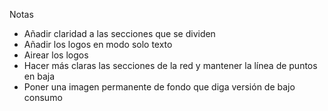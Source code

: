 Notas

- Añadir claridad a las secciones que se dividen
- Añadir los logos en modo solo texto
- Airear los logos
- Hacer más claras las secciones de la red y mantener la línea de puntos en baja
- Poner una imagen permanente de fondo que diga versión de bajo consumo